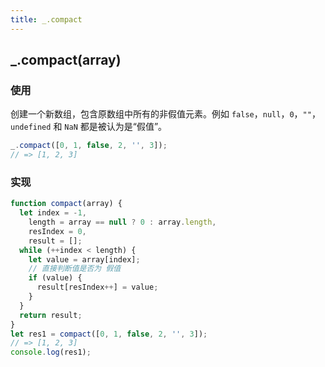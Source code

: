 ```yaml
---
title: _.compact
---
```


## _.compact(array)

### 使用

创建一个新数组，包含原数组中所有的非假值元素。例如 `false`，`null`，`0`，`""`，`undefined` 和 `NaN` 都是被认为是“假值”。

```js
_.compact([0, 1, false, 2, '', 3]);
// => [1, 2, 3]
```

### 实现

```js
function compact(array) {
  let index = -1,
    length = array == null ? 0 : array.length,
    resIndex = 0,
    result = [];
  while (++index < length) {
    let value = array[index];
    // 直接判断值是否为 假值
    if (value) {
      result[resIndex++] = value;
    }
  }
  return result;
}
let res1 = compact([0, 1, false, 2, '', 3]);
// => [1, 2, 3]
console.log(res1);
```